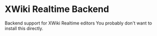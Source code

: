# XWiki Realtime Backend

Backend support for XWiki Realtime editors
You probably don't want to install this directly.
